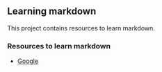 ## Learning markdown

This project contains resources to learn markdown.

### Resources to learn markdown

- [Google](https://google.com)
